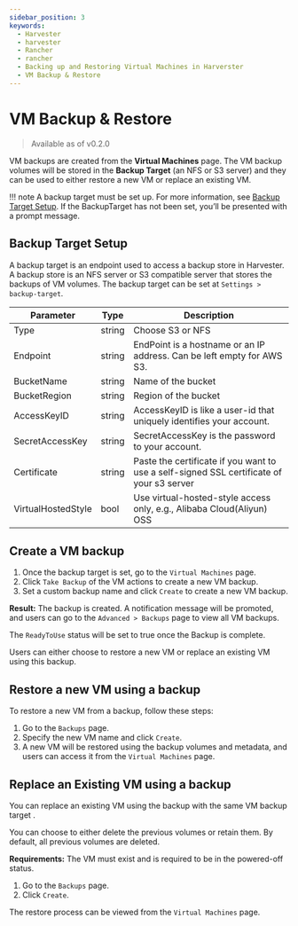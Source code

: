 ```yaml
---
sidebar_position: 3
keywords:
  - Harvester
  - harvester
  - Rancher
  - rancher
  - Backing up and Restoring Virtual Machines in Harverster
  - VM Backup & Restore
---
```


# VM Backup & Restore

> Available as of v0.2.0

VM backups are created from the **Virtual Machines** page. The VM backup volumes will be stored in the **Backup Target** (an NFS or S3 server) and they can be used to either restore a new VM or replace an existing VM.


!!! note
    A backup target must be set up. For more information, see [Backup Target Setup](#backup-target-setup). If the BackupTarget has not been set, you’ll be presented with a prompt message.

## Backup Target Setup

A backup target is an endpoint used to access a backup store in Harvester. A backup store is an NFS server or S3 compatible server that stores the backups of VM volumes. The backup target can be set at `Settings > backup-target`.

| Parameter          | Type   | Description                                                                              |
| ------------------ | ------ | ---------------------------------------------------------------------------------------- |
| Type               | string | Choose S3 or NFS                                                                         |
| Endpoint           | string | EndPoint is a hostname or an IP address. Can be left empty for AWS S3.                   |
| BucketName         | string | Name of the bucket                                                                       |
| BucketRegion       | string | Region of the bucket                                                                     |
| AccessKeyID        | string | AccessKeyID is like a user-id that uniquely identifies your account.                     |
| SecretAccessKey    | string | SecretAccessKey is the password to your account.                                         |
| Certificate        | string | Paste the certificate if you want to use a self-signed SSL certificate of your s3 server |
| VirtualHostedStyle | bool   | Use virtual-hosted-style access only, e.g., Alibaba Cloud(Aliyun) OSS                    |

## Create a VM backup

1. Once the backup target is set, go to the `Virtual Machines` page.
1. Click `Take Backup` of the VM actions to create a new VM backup.
1. Set a custom backup name and click `Create` to create a new VM backup.

**Result:** The backup is created. A notification message will be promoted, and users can go to the `Advanced > Backups` page to view all VM backups.

The `ReadyToUse` status will be set to true once the Backup is complete.

Users can either choose to restore a new VM or replace an existing VM using this backup.

## Restore a new VM using a backup

To restore a new VM from a backup, follow these steps:

1. Go to the `Backups` page.
1. Specify the new VM name and click `Create`.
1. A new VM will be restored using the backup volumes and metadata, and users can access it from the `Virtual Machines` page.

## Replace an Existing VM using a backup

You can replace an existing VM using the backup with the same VM backup target .

You can choose to either delete the previous volumes or retain them. By default, all previous volumes are deleted.

**Requirements:** The VM must exist and is required to be in the powered-off status.

1. Go to the `Backups` page.
1. Click `Create`.

The restore process can be viewed from the `Virtual Machines` page.
